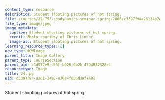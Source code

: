 ```yaml
---
content_type: resource
description: Student shooting pictures of hot spring.
file: /courses/12-753-geodynamics-seminar-spring-2006/c3397f9aa26134e2e368f036d2ef7a91_24.jpg
file_type: image/jpeg
image_metadata:
  caption: Student shooting pictures of hot spring.
  credit: Photo courtesy of Chris Linder.
  image-alt: Student shooting pictures of hot spring.
learning_resource_types: []
ocw_type: OCWImage
parent_title: Image Gallery
parent_type: CourseSection
parent_uid: c3d972e9-df6f-b026-6b2b-4704032328e4
resourcetype: Image
title: 24.jpg
uid: c3397f9a-a261-34e2-e368-f036d2ef7a91
---
```

Student shooting pictures of hot spring.

